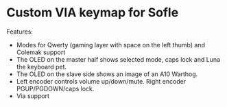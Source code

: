 # Custom VIA keymap for Sofle

Features:

- Modes for Qwerty (gaming layer with space on the left thumb) and Colemak support
- The OLED on the master half shows selected mode, caps lock and Luna the keyboard pet. 
- The OLED on the slave side shows an image of an A10 Warthog.
- Left encoder controls volume up/down/mute. Right encoder PGUP/PGDOWN/caps lock.
- Via support


